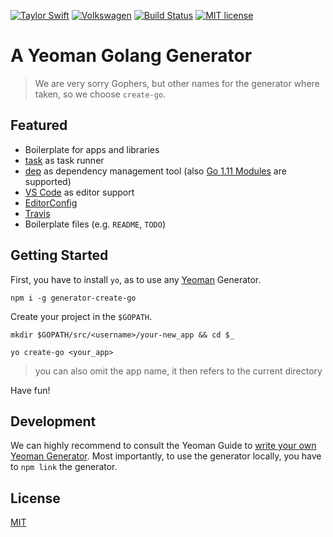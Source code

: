 [![Taylor Swift](https://img.shields.io/badge/secured%20by-taylor%20swift-brightgreen.svg)](https://twitter.com/SwiftOnSecurity)
[![Volkswagen](https://auchenberg.github.io/volkswagen/volkswargen_ci.svg?v=1)](https://github.com/auchenberg/volkswagen)
[![Build Status](https://travis-ci.org/andersnormal/generator-create-go.svg?branch=master)](https://travis-ci.org/andersnormal/generator-create-go)
[![MIT license](http://img.shields.io/badge/license-MIT-brightgreen.svg)](http://opensource.org/licenses/MIT)

# A Yeoman Golang Generator

> We are very sorry Gophers, but other names for the generator where taken, so we choose `create-go`.

## Featured

- Boilerplate for apps and libraries
- [task](https://github.com/go-task) as task runner
- [dep](https://github.com/golang/dep) as dependency management tool (also [Go 1.11 Modules](https://github.com/golang/go/wiki/Modules) are supported)
- [VS Code](https://code.visualstudio.com/) as editor support
- [EditorConfig](https://editorconfig.org/)
- [Travis](https://travis-ci.org/)
- Boilerplate files (e.g. `README`, `TODO`)

## Getting Started

First, you have to install `yo`, as to use any [Yeoman](http://yeoman.io/) Generator.

```
npm i -g generator-create-go
```

Create your project in the `$GOPATH`.

```
mkdir $GOPATH/src/<username>/your-new_app && cd $_
```

```
yo create-go <your_app>
```

> you can also omit the app name, it then refers to the current directory

Have fun!

## Development

We can highly recommend to consult the Yeoman Guide to [write your own Yeoman Generator](http://yeoman.io/authoring/). Most importantly, to use the generator locally, you have to `npm link` the generator.

## License

[MIT](/LICENSE)

